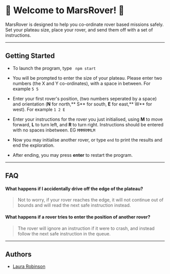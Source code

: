 # 🚀 Welcome to MarsRover! 🚀

MarsRover is designed to help you co-ordinate rover based missions safely. Set your plateau size, place your rover, and send them off with a set of instructions.

---

## Getting Started

- To launch the program, type ` npm start`

- You will be prompted to enter the size of your plateau. Please enter two numbers (the X and Y co-ordinates), with a space in between. For example `5 5`

- Enter your first rover's position, (two numbers seperated by a space) and orientation (**N** for north,** S** for south, **E** for east,** W** for west). For example `1 2 E`

- Enter your instructions for the rover you just initialised, using **M** to move forward, **L** to turn left, and **R** to turn right. Instructions should be entered with no spaces inbetween. EG `MMMRMMLM`

- Now you may initialise another rover, or type `end` to print the results and end the exploration.

- After ending, you may press **enter** to restart the program.

---

## FAQ

#### What happens if I accidentally drive off the edge of the plateau?

> Not to worry, if your rover reaches the edge, it will not continue out of bounds and will read the next safe instruction instead.

#### What happens if a rover tries to enter the position of another rover?

> The rover will ignore an instruction if it were to crash, and instead follow the next safe instruction in the queue.

---

## Authors

- [Laura Robinson](https://github.com/Loralaura)
